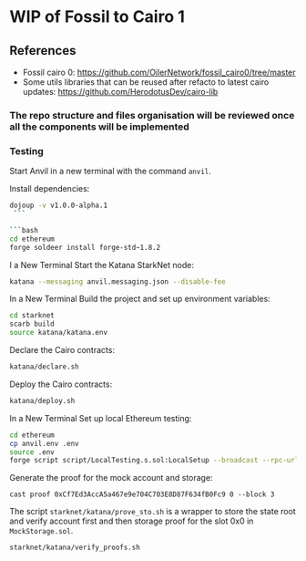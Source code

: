 # WIP of Fossil to Cairo 1

## References
- Fossil cairo 0: https://github.com/OilerNetwork/fossil_cairo0/tree/master
- Some utils libraries that can be reused after refacto to latest cairo updates: https://github.com/HerodotusDev/cairo-lib

### The repo structure and files organisation will be reviewed once all the components will be implemented

### Testing
Start Anvil in a new terminal with the command `anvil`.

Install dependencies:
   ```bash 
   dojoup -v v1.0.0-alpha.1
    ```

   ```bash
   cd ethereum
   forge soldeer install forge-std~1.8.2
   ```
I a New Terminal Start the Katana StarkNet node:
   ```bash
   katana --messaging anvil.messaging.json --disable-fee 
   ```

In a New Terminal Build the project and set up environment variables:
   ```bash
   cd starknet
   scarb build
   source katana/katana.env
   ```

Declare the Cairo contracts:
   ```bash
   katana/declare.sh
   ```

Deploy the Cairo contracts:
   ```bash
   katana/deploy.sh
   ```

In a New Terminal Set up local Ethereum testing:
   ```bash
   cd ethereum
   cp anvil.env .env
   source .env
   forge script script/LocalTesting.s.sol:LocalSetup --broadcast --rpc-url ${ETH_RPC_URL} 
   ```

Generate the proof for the mock account and storage:
```
cast proof 0xCf7Ed3AccA5a467e9e704C703E8D87F634fB0Fc9 0 --block 3
```

The script `starknet/katana/prove_sto.sh` is a wrapper to store the state root and verify account first and then storage proof for the slot 0x0 in `MockStorage.sol`.
```
starknet/katana/verify_proofs.sh
```
